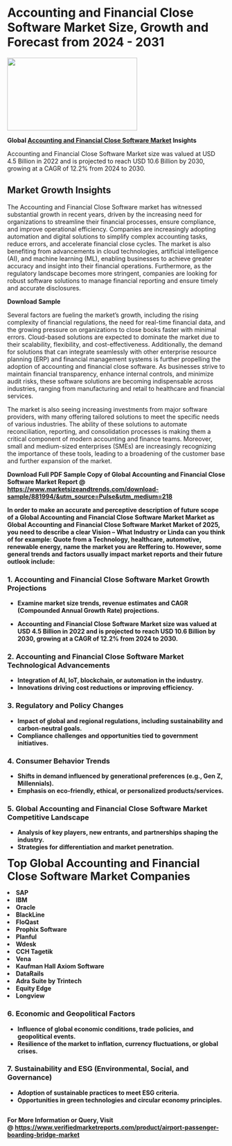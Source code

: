 <H1>Accounting and Financial Close Software Market Size, Growth and Forecast from 2024 - 2031</H1><img class="aligncenter size-medium wp-image-584254" src="https://thirdeyenews.in/wp-content/uploads/2024/09/Global-Market-Research-300x168.jpeg" alt="" width="300" height="168" /><p><strong>Global&nbsp;<a href="https://www.marketsizeandtrends.com/download-sample/881994/&amp;utm_source=Pulse&amp;utm_medium=218">Accounting and Financial Close Software Market</a> Insights</strong></p><p>Accounting and Financial Close Software Market size was valued at USD 4.5 Billion in 2022 and is projected to reach USD 10.6 Billion by 2030, growing at a CAGR of 12.2% from 2024 to 2030.</p><p><h2>Market Growth Insights</h2> <p>The Accounting and Financial Close Software market has witnessed substantial growth in recent years, driven by the increasing need for organizations to streamline their financial processes, ensure compliance, and improve operational efficiency. Companies are increasingly adopting automation and digital solutions to simplify complex accounting tasks, reduce errors, and accelerate financial close cycles. The market is also benefiting from advancements in cloud technologies, artificial intelligence (AI), and machine learning (ML), enabling businesses to achieve greater accuracy and insight into their financial operations. Furthermore, as the regulatory landscape becomes more stringent, companies are looking for robust software solutions to manage financial reporting and ensure timely and accurate disclosures.</p> <p><strong>Download Sample</strong></p> <p>Several factors are fueling the market’s growth, including the rising complexity of financial regulations, the need for real-time financial data, and the growing pressure on organizations to close books faster with minimal errors. Cloud-based solutions are expected to dominate the market due to their scalability, flexibility, and cost-effectiveness. Additionally, the demand for solutions that can integrate seamlessly with other enterprise resource planning (ERP) and financial management systems is further propelling the adoption of accounting and financial close software. As businesses strive to maintain financial transparency, enhance internal controls, and minimize audit risks, these software solutions are becoming indispensable across industries, ranging from manufacturing and retail to healthcare and financial services. <p>The market is also seeing increasing investments from major software providers, with many offering tailored solutions to meet the specific needs of various industries. The ability of these solutions to automate reconciliation, reporting, and consolidation processes is making them a critical component of modern accounting and finance teams. Moreover, small and medium-sized enterprises (SMEs) are increasingly recognizing the importance of these tools, leading to a broadening of the customer base and further expansion of the market.</p> <p><strong></p><p><span class=""><strong>Download Full PDF Sample Copy of Global Accounting and Financial Close Software Market Report</strong> @ <a href="https://www.marketsizeandtrends.com/download-sample/881994/&amp;utm_source=Pulse&amp;utm_medium=218" target="_blank">https://www.marketsizeandtrends.com/download-sample/881994/&amp;utm_source=Pulse&amp;utm_medium=218</a></span></p><p>In order to make an accurate and perceptive description of future scope of a Global&nbsp;Accounting and Financial Close Software Market Market as Global&nbsp;Accounting and Financial Close Software Market Market of 2025, you need to describe a clear Vision &ndash; What Industry or Linda can you think of for example: Quote from a Technology, healthcare, automotive, renewable energy, name the market you are Reffering to. However, some general trends and factors usually impact market reports and their future outlook include:</p><h3>1.&nbsp;<strong>Accounting and Financial Close Software Market Growth Projections</strong></h3><ul><li>Examine market size trends, revenue estimates and CAGR (Compounded Annual Growth Rate) projections.</li><li><p>Accounting and Financial Close Software Market size was valued at USD 4.5 Billion in 2022 and is projected to reach USD 10.6 Billion by 2030, growing at a CAGR of 12.2% from 2024 to 2030.</p></li></ul><h3>2.&nbsp;<strong>Accounting and Financial Close Software Market Technological Advancements</strong></h3><ul><li>Integration of AI, IoT, blockchain, or automation in the industry.</li><li>Innovations driving cost reductions or improving efficiency.</li></ul><h3>3.&nbsp;<strong>Regulatory and Policy Changes</strong></h3><ul><li>Impact of global and regional regulations, including sustainability and carbon-neutral goals.</li><li>Compliance challenges and opportunities tied to government initiatives.</li></ul><h3>4.&nbsp;<strong>Consumer Behavior Trends</strong></h3><ul><li>Shifts in demand influenced by generational preferences (e.g., Gen Z, Millennials).</li><li>Emphasis on eco-friendly, ethical, or personalized products/services.</li></ul><h3>5.&nbsp;<strong>Global Accounting and Financial Close Software Market Competitive Landscape</strong></h3><ul><li>Analysis of key players, new entrants, and partnerships shaping the industry.</li><li>Strategies for differentiation and market penetration.</li></ul><p data-pm-slice="1 1 []"><span style="color: inherit; font-family: inherit; font-size: 25px;">Top Global Accounting and Financial Close Software Market Companies</span></p><div class="" data-test-id=""><p><li>SAP</li><li> IBM</li><li> Oracle</li><li> BlackLine</li><li> FloQast</li><li> Prophix Software</li><li> Planful</li><li> Wdesk</li><li> CCH Tagetik</li><li> Vena</li><li> Kaufman Hall Axiom Software</li><li> DataRails</li><li> Adra Suite by Trintech</li><li> Equity Edge</li><li> Longview</li></p></div><h3>6.&nbsp;<strong>Economic and Geopolitical Factors</strong></h3><ul><li>Influence of global economic conditions, trade policies, and geopolitical events.</li><li>Resilience of the market to inflation, currency fluctuations, or global crises.</li></ul><h3>7.&nbsp;<strong>Sustainability and ESG (Environmental, Social, and Governance)</strong></h3><ul><li>Adoption of sustainable practices to meet ESG criteria.</li><li>Opportunities in green technologies and circular economy principles.</li></ul><h2><strong style="font-size: 14px;">For More Information or Query, Visit @&nbsp;</strong><a style="background-color: #ffffff; font-size: 14px;" href="https://www.marketsizeandtrends.com/report/accounting-and-financial-close-software-market/" target="_blank">https://www.verifiedmarketreports.com/product/airport-passenger-boarding-bridge-market</a></h2>
